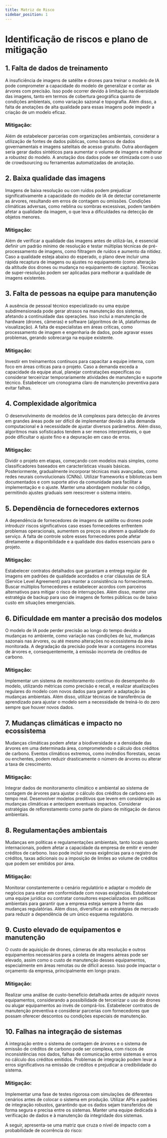 ```yaml
---
title: Matriz de Risco
sidebar_position: 1
--- 
```


# Identificação de riscos e plano de mitigação

## 1. Falta de dados de treinamento
A insuficiência de imagens de satélite e drones para treinar o modelo de IA pode comprometer a capacidade do modelo de generalizar e contar as árvores com precisão. Isso pode ocorrer devido à limitação na diversidade das imagens, tanto em termos de cobertura geográfica quanto de condições ambientais, como variação sazonal e topografia. Além disso, a falta de anotações de alta qualidade para essas imagens pode impedir a criação de um modelo eficaz.

### Mitigação:
Além de estabelecer parcerias com organizações ambientais, considerar a utilização de fontes de dados públicas, como bancos de dados governamentais e imagens satelitais de acesso gratuito. Outra abordagem seria gerar dados sintéticos para aumentar o volume de imagens e melhorar a robustez do modelo. A anotação dos dados pode ser otimizada com o uso de crowdsourcing ou ferramentas automatizadas de anotação.

## 2. Baixa qualidade das imagens
Imagens de baixa resolução ou com ruídos podem prejudicar significativamente a capacidade do modelo de IA de detectar corretamente as árvores, resultando em erros de contagem ou omissões. Condições climáticas adversas, como neblina ou sombras excessivas, podem também afetar a qualidade da imagem, o que leva a dificuldades na detecção de objetos menores.

### Mitigação:
Além de verificar a qualidade das imagens antes de utilizá-las, é essencial definir um padrão mínimo de resolução e testar múltiplas técnicas de pré-processamento de imagens, como filtragem de ruídos e aumento da nitidez. Caso a qualidade esteja abaixo do esperado, o plano deve incluir uma rápida recaptura de imagens ou ajustes no equipamento (como alteração da altitude dos drones ou mudança no equipamento de captura). Técnicas de super-resolução podem ser aplicadas para melhorar a qualidade de imagens existentes.

## 3. Falta de pessoas na equipe para manutenção
A ausência de pessoal técnico especializado ou uma equipe subdimensionada pode gerar atrasos na manutenção dos sistemas, afetando a continuidade das operações. Isso inclui a manutenção de hardware (drones, câmeras) e software (algoritmos de IA, plataformas de visualização). A falta de especialistas em áreas críticas, como processamento de imagem e engenharia de dados, pode agravar esses problemas, gerando sobrecarga na equipe existente.

### Mitigação:
Investir em treinamentos contínuos para capacitar a equipe interna, com foco em áreas críticas para o projeto. Caso a demanda exceda a capacidade da equipe atual, planejar contratações específicas ou considerar terceirizar temporariamente atividades de manutenção e suporte técnico. Estabelecer um cronograma claro de manutenção preventiva para evitar falhas.

## 4. Complexidade algorítmica
O desenvolvimento de modelos de IA complexos para detecção de árvores em grandes áreas pode ser difícil de implementar devido à alta demanda computacional e à necessidade de ajustar diversos parâmetros. Além disso, algoritmos mais sofisticados tendem a ser menos interpretáveis, o que pode dificultar o ajuste fino e a depuração em caso de erros.

### Mitigação:
Dividir o projeto em etapas, começando com modelos mais simples, como classificadores baseados em características visuais básicas. Posteriormente, gradualmente incorporar técnicas mais avançadas, como redes neurais convolucionais (CNNs). Utilizar frameworks e bibliotecas bem documentados e com suporte ativo da comunidade para facilitar a implementação e o ajuste. Manter uma abordagem modular no código, permitindo ajustes graduais sem reescrever o sistema inteiro.

## 5. Dependência de fornecedores externos
A dependência de fornecedores de imagens de satélite ou drones pode introduzir riscos significativos caso esses fornecedores enfrentem problemas operacionais, aumentem os preços ou alterem a qualidade do serviço. A falta de controle sobre esses fornecedores pode afetar diretamente a disponibilidade e a qualidade dos dados essenciais para o projeto.

### Mitigação:
Estabelecer contratos detalhados que garantam a entrega regular de imagens em padrões de qualidade acordados e criar cláusulas de SLA (Service Level Agreement) para manter a consistência no fornecimento. Buscar múltiplos fornecedores e estabelecer acordos com parceiros alternativos para mitigar o risco de interrupções. Além disso, manter uma estratégia de backup para uso de imagens de fontes públicas ou de baixo custo em situações emergenciais.

## 6. Dificuldade em manter a precisão dos modelos
O modelo de IA pode perder precisão ao longo do tempo devido a mudanças no ambiente, como variação nas condições de luz, mudanças sazonais nas árvores, ou até mesmo alterações no ecossistema da área monitorada. A degradação da precisão pode levar a contagens incorretas de árvores e, consequentemente, à emissão incorreta de créditos de carbono.

### Mitigação:
Implementar um sistema de monitoramento contínuo do desempenho do modelo, utilizando métricas como precisão e recall, e realizar atualizações regulares do modelo com novos dados para garantir a adaptação às mudanças ambientais. Além disso, utilizar técnicas de transferência de aprendizado para ajustar o modelo sem a necessidade de treiná-lo do zero sempre que houver novos dados.

## 7. Mudanças climáticas e impacto no ecossistema
Mudanças climáticas podem afetar a biodiversidade e a densidade das árvores em uma determinada área, comprometendo o cálculo dos créditos de carbono. Eventos climáticos extremos, como incêndios florestais, secas ou enchentes, podem reduzir drasticamente o número de árvores ou alterar a taxa de crescimento.

### Mitigação:
Integrar dados de monitoramento climático e ambiental ao sistema de contagem de árvores para ajustar o cálculo dos créditos de carbono em tempo real. Desenvolver modelos preditivos que levem em consideração as mudanças climáticas e antecipem eventuais impactos. Considerar estratégias de reflorestamento como parte do plano de mitigação de danos ambientais.

## 8. Regulamentações ambientais
Mudanças em políticas e regulamentações ambientais, tanto locais quanto internacionais, podem afetar a capacidade da empresa de emitir e vender créditos de carbono. Isso pode incluir novas exigências para o registro de créditos, taxas adicionais ou a imposição de limites ao volume de créditos que podem ser emitidos por área.

### Mitigação:
Monitorar constantemente o cenário regulatório e adaptar o modelo de negócios para estar em conformidade com novas exigências. Estabelecer uma equipe jurídica ou contratar consultores especializados em políticas ambientais para garantir que a empresa esteja sempre à frente das mudanças regulatórias. Além disso, diversificar as estratégias de mercado para reduzir a dependência de um único esquema regulatório.

## 9. Custo elevado de equipamentos e manutenção
O custo de aquisição de drones, câmeras de alta resolução e outros equipamentos necessários para a coleta de imagens aéreas pode ser elevado, assim como o custo de manutenção desses equipamentos, especialmente em áreas remotas ou de difícil acesso. Isso pode impactar o orçamento da empresa, principalmente em longo prazo.

### Mitigação: 
Realizar uma análise de custo-benefício detalhada antes de adquirir novos equipamentos, considerando a possibilidade de terceirizar o uso de drones ou alugar equipamentos ao invés de comprá-los. Estabelecer contratos de manutenção preventiva e considerar parcerias com fornecedores que possam oferecer descontos ou condições especiais de manutenção.

## 10. Falhas na integração de sistemas
A integração entre o sistema de contagem de árvores e o sistema de emissão de créditos de carbono pode ser complexa, com riscos de inconsistências nos dados, falhas de comunicação entre sistemas e erros no cálculo dos créditos emitidos. Problemas de integração podem levar a erros significativos na emissão de créditos e prejudicar a credibilidade do sistema.

### Mitigação: 
Implementar uma fase de testes rigorosa com simulações de diferentes cenários antes de colocar o sistema em produção. Utilizar APIs e padrões de integração robustos, garantindo que os dados sejam transferidos de forma segura e precisa entre os sistemas. Manter uma equipe dedicada à verificação de dados e à manutenção da integridade dos sistemas.

A seguir, apresenta-se uma matriz que cruza o nível de impacto com a probabilidade de ocorrência do risco:


